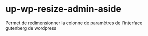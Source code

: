 # up-wp-resize-admin-aside
Permet de redimensionner la colonne de paramètres de l'interface gutenberg de wordpress
